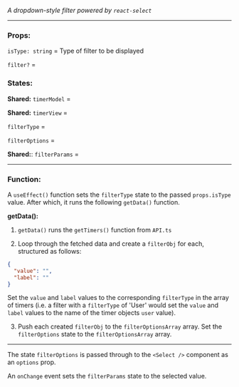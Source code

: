 _A dropdown-style filter powered by `react-select`_

---

### Props:

`isType: string` = Type of filter to be displayed

`filter?` = 

### States:
**Shared:** `timerModel` = 

**Shared:** `timerView` = 

`filterType` = 

`filterOptions` = 

**Shared:**: `filterParams` =

---


### Function:

A `useEffect()` function sets the `filterType` state to the passed `props.isType` value.  After which, it runs the following `getData()` function.

**getData():**

1. `getData()` runs the `getTimers()` function from `API.ts`


2. Loop through the fetched data and create a `filterObj` for each, structured as follows:

```json
{
  "value": "",
  "label": ""
}
```

Set the `value` and `label` values to the corresponding `filterType` in the array of timers (i.e. a filter with a `filterType` of
'User' would set the `value` and `label` values to the name of the timer objects `user` value).

3. Push each created `filterObj` to the `filterOptionsArray` array.  Set the `filterOptions` state to the `filterOptionsArray` array.

---

The state `filterOptions` is passed through to the `<Select />` component as an `options` prop.

An `onChange` event sets the `filterParams` state to the selected value.